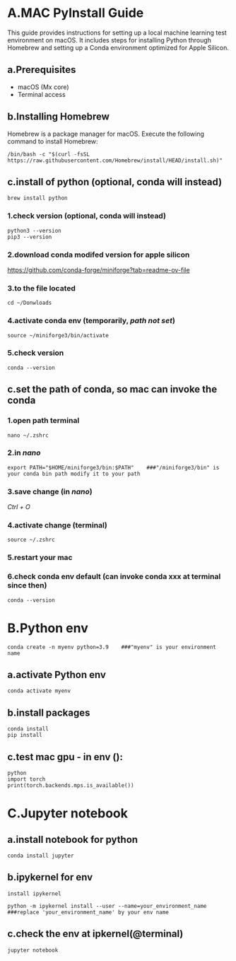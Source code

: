 # A.MAC PyInstall Guide

This guide provides instructions for setting up a local machine learning test environment on macOS. It includes steps for installing Python through Homebrew and setting up a Conda environment optimized for Apple Silicon.

## a.Prerequisites

- macOS (Mx core)
- Terminal access

## b.Installing Homebrew

Homebrew is a package manager for macOS. Execute the following command to install Homebrew:

```
/bin/bash -c "$(curl -fsSL https://raw.githubusercontent.com/Homebrew/install/HEAD/install.sh)"
```

## c.install of python (optional, conda will instead)

```
brew install python
```
### 1.check version (optional, conda will instead)
```
python3 --version
pip3 --version
```
### 2.download conda modifed version for apple silicon
https://github.com/conda-forge/miniforge?tab=readme-ov-file

### 3.to the file located
```
cd ~/Donwloads
```
### 4.activate conda env (temporarily, *path not set*)
```
source ~/miniforge3/bin/activate
```
### 5.check version
```
conda --version
```
## c.set the path of conda, so mac can invoke the conda
### 1.open path terminal
```
nano ~/.zshrc
```
### 2.in *nano*
```
export PATH="$HOME/miniforge3/bin:$PATH"    ###"/miniforge3/bin" is your conda bin path modify it to your path
```
### 3.save change (in *nano*)
*Ctrl + O*
### 4.activate change (terminal)
```
source ~/.zshrc
```
### 5.restart your mac

### 6.check conda env default (can invoke conda xxx at terminal since then)
```
conda --version
```
# B.Python env
```
conda create -n myenv python=3.9    ###"myenv" is your environment name
```


## a.activate Python env
```
conda activate myenv
```

## b.install packages
```
conda install
pip install
```
## c.test mac gpu - in env ():
```
python
import torch
print(torch.backends.mps.is_available())
```
# C.Jupyter notebook 

## a.install notebook for python
```
conda install jupyter
```
## b.ipykernel for env
```
install ipykernel
```
```
python -m ipykernel install --user --name=your_environment_name    ###replace 'your_environment_name' by your env name
```
## c.check the env at ipkernel(@terminal)
```
jupyter notebook
```



